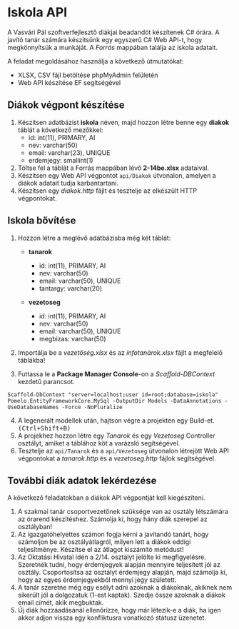 # Iskola API

A Vasvári Pál szoftverfejlesztő diákjai beadandót készítenek C# órára. A javító tanár számára készítsünk egy egyszerű C# Web API-t, hogy megkönnyítsük a munkáját. A *Forrás* mappában találja az iskola adatait.

A feladat megoldásához használja a következő útmutatókat:
- XLSX, CSV fájl betöltése phpMyAdmin felületén
- Web API készítése EF segítségével

## Diákok végpont készítése

1. Készítsen adatbázist **iskola** néven, majd hozzon létre benne egy **diakok** táblát a következő mezőkkel:
    - id: int(11), PRIMARY, AI
    - nev: varchar(50)
    - email: varchar(23), UNIQUE
    - erdemjegy: smallint(1)
2. Töltse fel a táblát a Forrás mappában lévő **2-14be.xlsx** adataival.
3. Készítsen egy Web API végpontot `api/Diakok` útvonalon, amelyen a diákok adatait tudja karbantartani.
4. Készítsen egy *diakok.http* fájlt és tesztelje az elkészült HTTP végpontokat.

## Iskola bővítése

1. Hozzon létre a meglévő adatbázisba még két táblát:
    - **tanarok**
        - id: int(11), PRIMARY, AI
        - nev: varchar(50)
        - email: varchar(50), UNIQUE
        - tantargy: varchar(20)

    - **vezetoseg**
        - id: int(11), PRIMARY, AI
        - nev: varchar(50)
        - email: varchar(50), UNIQUE
        - megbizas: varchar(50)

2. Importálja be a *vezetőség.xlsx* és az *infotanárok.xlsx* fájlt a megfelelő táblákba!
3. Futtassa le a **Package Manager Console**-on a *Scaffold-DBContext* kezdetű parancsot.

```
Scaffold-DbContext "server=localhost;user id=root;database=iskola" Pomelo.EntityFrameworkCore.MySql -OutputDir Models -DataAnnotations -UseDatabaseNames -Force -NoPluralize 
```
4. A legenerált modellek után, hajtson végre a projekten egy Build-et. <kbd>(Ctrl+Shift+B)</kbd>
5. A projekhez hozzon létre egy *Tanarok* és egy *Vezetoseg* Controller osztályt, amiket a táblához köt a varázsló segítségével.
6. Tesztelje az `api/Tanarok` és a `api/Vezetoseg` útvonalon létrejött Web API végpontokat a *tanarok.http* és a *vezetoseg.http* fájlok segítségével.


## További diák adatok lekérdezése
A következő feladatokban a diákok API végpontját kell kiegészíteni.

1. A szakmai tanár csoportvezetőnek szüksége van az osztály létszámára az órarend készítéshez.
Számolja ki, hogy hány diák szerepel az osztályban!
2. Az igazgatóhelyettes számon fogja kérni a javítandó tanárt, hogy számoljon be az osztályátlagról, milyen lett a diákok eddigi teljesítménye.
Készítse el az átlagot kiszámító metódust!
3. Az Oktatási Hivatal idén a 2/14. osztályt jelölte ki megfigyelésre. Szeretnék tudni, hogy érdemjegyek alapján mennyire teljesített jól az osztály.
Csoportosítsa az osztályt érdemjegy alapján, majd számolja ki, hogy az egyes érdemjegyekből mennyi jegy született.
4. A tanár szeretne még egy esélyt adni azoknak a diákoknak, akiknek nem sikerült jól a dolgozatuk (1-est kaptak). 
Szedje össze azoknak a diákok email címét, akik megbuktak.
5. Új diák hozzáadásánál ellenőrizze, hogy már létezik-e a diák, ha igen akkor adjon vissza egy konfliktusra vonatkozó státusz üzenetet.
